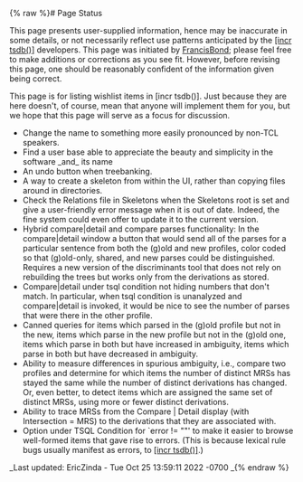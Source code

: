 {% raw %}# Page Status

This page presents user-supplied information, hence may be inaccurate in
some details, or not necessarily reflect use patterns anticipated by the
[\[incr tsdb()\]](http://www.delph-in.net/itsdb) developers. This page
was initiated by [FrancisBond](../FrancisBond); please feel free to make
additions or corrections as you see fit. However, before revising this
page, one should be reasonably confident of the information given being
correct.

This page is for listing wishlist items in \[incr tsdb()\]. Just because
they are here doesn't, of course, mean that anyone will implement them
for you, but we hope that this page will serve as a focus for
discussion.

- Change the name to something more easily pronounced by non-TCL
speakers.
- Find a user base able to appreciate the beauty and simplicity in the
software \_and\_ its name
- An undo button when treebanking.
- A way to create a skeleton from within the UI, rather than copying
files around in directories.
- Check the Relations file in Skeletons when the Skeletons root is set
and give a user-friendly error message when it is out of date.
Indeed, the fine system could even offer to update it to the current
version.
- Hybrid compare\|detail and compare parses functionality: In the
compare\|detail window a button that would send all of the parses
for a particular sentence from both the (g)old and new profiles,
color coded so that (g)old-only, shared, and new parses could be
distinguished. Requires a new version of the discriminants tool that
does not rely on rebuilding the trees but works only from the
derivations as stored.
- Compare\|detail under tsql condition not hiding numbers that don't
match. In particular, when tsql condition is unanalyzed and
compare\|detail is invoked, it would be nice to see the number of
parses that were there in the other profile.
- Canned queries for items which parsed in the (g)old profile but not
in the new, items which parse in the new profile but not in the
(g)old one, items which parse in both but have increased in
ambiguity, items which parse in both but have decreased in
ambiguity.
- Ability to measure differences in spurious ambiguity, i.e., compare
two profiles and determine for which items the number of distinct
MRSs has stayed the same while the number of distinct derivations
has changed. Or, even better, to detect items which are assigned the
same set of distinct MRSs, using more or fewer distinct derivations.
- Ability to trace MRSs from the Compare \| Detail display (with
Intersection = MRS) to the derivations that they are associated
with.
- Option under TSQL Condition for \`error != ""' to make it easier to
browse well-formed items that gave rise to errors. (This is because
lexical rule bugs usually manifest as errors, to [\[incr
tsdb()\]](http://www.delph-in.net/itsdb).)

_Last updated: EricZinda - Tue Oct 25 13:59:11 2022 -0700
_{% endraw %}